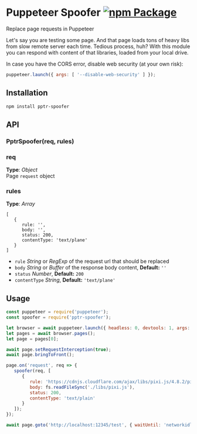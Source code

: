 # Puppeteer Spoofer [![npm Package](https://img.shields.io/npm/v/pptr-spoofer.svg)](https://www.npmjs.org/package/pptr-spoofer)
Replace page requests in Puppeteer


Let's say you are testing some page. And that page loads tons of heavy libs from slow remote server each time. Tedious process, huh? With this module you can respond with content of that libraries, loaded from your local drive. 

In case you have the CORS error, disable web security (at your own risk):
```javascript
puppeteer.launch({ args: [ '--disable-web-security' ] });
```


## Installation
```bash
npm install pptr-spoofer
```



## API

### PptrSpoofer(req, rules)

### req   
**Type**: _Object_   
Page `request` object



### rules   
**Type**: _Array_   
```
[
   {
      rule: '',
      body: '',
      status: 200,
      contentType: 'text/plane'
   }
]
```
- `rule` _String_ or _RegExp_ of the request url that should be replaced
- `body` _String_ or _Buffer_ of the response body content, **Default:** `''`
- `status` _Number_, **Default:** `200`
- `contentType` _String_, **Default:** `'text/plane'`





## Usage
```javascript
const puppeteer = require('puppeteer');
const spoofer = require('pptr-spoofer');

let browser = await puppeteer.launch({ headless: 0, devtools: 1, args: ['--disable-web-security'] });
let pages = await browser.pages();
let page = pages[0];

await page.setRequestInterception(true);
await page.bringToFront();

page.on('request', req => {
   spoofer(req, [
      {
         rule: 'https://cdnjs.cloudflare.com/ajax/libs/pixi.js/4.8.2/pixi.js', 
         body: fs.readFileSync('./libs/pixi.js'),
         status: 200,
         contentType: 'text/plain'
      }
   ]);
});

await page.goto('http://localhost:12345/test', { waitUntil: 'networkidle2', timeout: 45000 });
```



